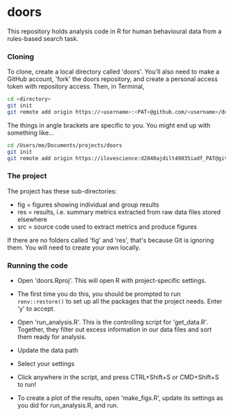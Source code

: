# doors

This repository holds analysis code in R for human behavioural data from a rules-based search task. 

### Cloning

To clone, create a local directory called 'doors'. You'll also need to make a GitHub account, 'fork' the doors repository, and create a personal access token with repository access. Then, in Terminal, 

```bash
cd <directory>
git init
git remote add origin https://<username>:<PAT>@github.com/<username>/doors.git
```

The things in angle brackets are specific to you. You might end up with something like...

```bash
cd /Users/me/Documents/projects/doors
git init
git remote add origin https://ilovescience:d2840ajdilt49035iadf_PAT@github.com/ilovescience/doors.git
```

### The project

The project has these sub-directories:

- fig = figures showing individual and group results
- res = results, i.e. summary metrics extracted from raw data files stored elsewhere
- src = source code used to extract metrics and produce figures

If there are no folders called 'fig' and 'res', that's because Git is ignoring them. You will need to create your own locally.

### Running the code

- Open 'doors.Rproj'. This will open R with project-specific settings. 
- The first time you do this, you should be prompted to run `renv::restore()` to set up all the packages that the project needs. Enter 'y' to accept.

- Open 'run_analysis.R'. This is the controlling script for 'get_data.R'. Together, they filter out excess information in our data files and sort them ready for analysis. 
- Update the data path

<!--I've written an absolute path for the data, which makes it easy for me to run the script on data that are stored outside the project directory. The path is specific to my computer, so you'll need to update it before you run the script. You can use your own absolute path (e.g. '\\C:\me\data\doors', '/Users/me/data/doors'), OR, if the data are inside the project, use file.path(project_path,'data'). Just make sure to add 'data' to your list of directories in .gitignore so git won't try to track or upload it!-->

- Select your settings

<!--You can choose which experiment version (task switching or transfer) and which session (learning, training, or test) you want to view, as well as whether you care about clicks or mouse position ('hover'). The 'version' variable changes the output file names to separate results from piloting and subsequent experiments. You could use e.g. 'piloting', 'study01', 'study02' etc. to distinguish sequential experiments, or name each experiment by the date on which it starts. The important thing is having a new identifier every time the task code changes (e.g. if you do a second round of experiments), so that we are always analysing data that belong together.-->

- Click anywhere in the script, and press CTRL+Shift+S or CMD+Shift+S to run!

- To create a plot of the results, open 'make_figs.R', update its settings as you did for run_analysis.R, and run.

